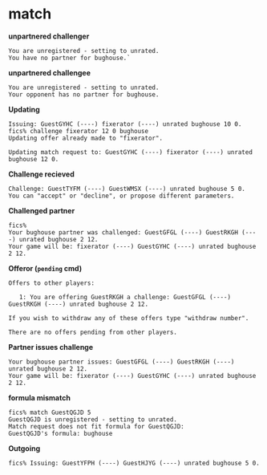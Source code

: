 
# match

**unpartnered challenger**
```
You are unregistered - setting to unrated.
You have no partner for bughouse.`
```

**unpartnered challengee**
```
You are unregistered - setting to unrated.
Your opponent has no partner for bughouse.
```

**Updating**
```
Issuing: GuestGYHC (----) fixerator (----) unrated bughouse 10 0.
fics% challenge fixerator 12 0 bughouse
Updating offer already made to "fixerator".

Updating match request to: GuestGYHC (----) fixerator (----) unrated bughouse 12 0.
```

**Challenge recieved**
```
Challenge: GuestTYFM (----) GuestWMSX (----) unrated bughouse 5 0.
You can "accept" or "decline", or propose different parameters.
```

**Challenged partner**
```
fics%
Your bughouse partner was challenged: GuestGFGL (----) GuestRKGH (----) unrated bughouse 2 12.
Your game will be: fixerator (----) GuestGYHC (----) unrated bughouse 2 12.
```

**Offeror (`pending` cmd)**
```
Offers to other players:

   1: You are offering GuestRKGH a challenge: GuestGFGL (----) GuestRKGH (----) unrated bughouse 2 12.

If you wish to withdraw any of these offers type "withdraw number".

There are no offers pending from other players.
```


**Partner issues challenge**
```
Your bughouse partner issues: GuestGFGL (----) GuestRKGH (----) unrated bughouse 2 12.
Your game will be: fixerator (----) GuestGYHC (----) unrated bughouse 2 12.
```

**formula mismatch**
```
fics% match GuestQGJD 5
GuestQGJD is unregistered - setting to unrated.
Match request does not fit formula for GuestQGJD:
GuestQGJD's formula: bughouse
```


**Outgoing**
```
fics% Issuing: GuestYFPH (----) GuestHJYG (----) unrated bughouse 5 0.
```
